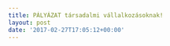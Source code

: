 ```yaml
---
title: PÁLYÁZAT társadalmi vállalkozásoknak!
layout: post
date: '2017-02-27T17:05:12+00:00'
---
```

